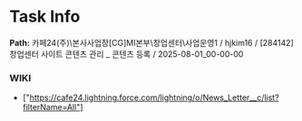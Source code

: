 # Task Info

**Path:** 카페24(주)\본사사업장\[CG]MI본부\창업센터\사업운영1 / hjkim16 / [284142] 창업센터 사이트 콘텐츠 관리 _ 콘텐츠 등록 / 2025-08-01_00-00-00

### WIKI
- ["https://cafe24.lightning.force.com/lightning/o/News_Letter__c/list?filterName=All"]

